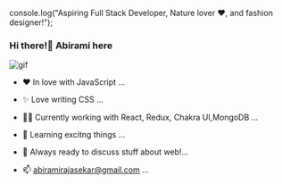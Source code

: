 console.log("Aspiring Full Stack Developer, Nature lover ❤️, and fashion designer!");

### Hi there!👋 Abirami here

<img src="https://c.tenor.com/S59bPkT0pqcAAAAC/programming.gif" alt="gif" />

- ❤  In love with JavaScript ...

- ✨  Love writing CSS ...

- 👩‍💻  Currently working with React, Redux, Chakra UI,MongoDB ...

- 🤔  Learning excitng things ...

- 💬  Always ready to discuss stuff about web!...

- 📫  abiramirajasekar@gmail.com ...


